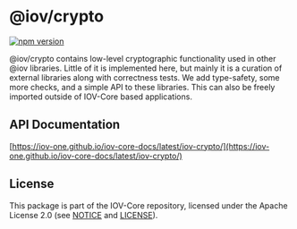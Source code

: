 # @iov/crypto

[![npm version](https://img.shields.io/npm/v/@iov/crypto.svg)](https://www.npmjs.com/package/@iov/crypto)

@iov/crypto contains low-level cryptographic functionality used in other @iov
libraries. Little of it is implemented here, but mainly it is a curation of
external libraries along with correctness tests. We add type-safety, some more
checks, and a simple API to these libraries. This can also be freely imported
outside of IOV-Core based applications.

## API Documentation

[https://iov-one.github.io/iov-core-docs/latest/iov-crypto/](https://iov-one.github.io/iov-core-docs/latest/iov-crypto/)

## License

This package is part of the IOV-Core repository, licensed under the Apache
License 2.0 (see
[NOTICE](https://github.com/iov-one/iov-core/blob/master/NOTICE) and
[LICENSE](https://github.com/iov-one/iov-core/blob/master/LICENSE)).
